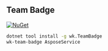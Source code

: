 ## Team Badge

[![NuGet](https://img.shields.io/nuget/v/wk.TeamBadge.svg)](https://www.nuget.org/packages/wk.TeamBadge)

```bash
dotnet tool install -g wk.TeamBadge
wk-team-badge AsposeService
```